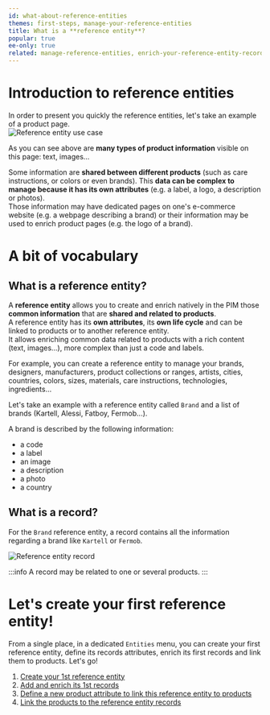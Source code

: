 ```yaml
---
id: what-about-reference-entities
themes: first-steps, manage-your-reference-entities
title: What is a **reference entity**?
popular: true
ee-only: true
related: manage-reference-entities, enrich-your-reference-entity-records
---
```


# Introduction to reference entities

In order to present you quickly the reference entities, let's take an example of a product page.  
![Reference entity use case](../img/what-about-reference-entities.png)

As you can see above are **many types of product information** visible on this page: text, images... 

Some information are **shared between different products** (such as care instructions, or colors or even brands). This **data can be complex to manage because it has its own attributes** (e.g. a label, a logo, a description or photos).  
Those information may have dedicated pages on one's e-commerce website (e.g. a webpage describing a brand) or their information may be used to enrich product pages (e.g. the logo of a brand).

# A bit of vocabulary

## What is a reference entity?

A **reference entity** allows you to create and enrich natively in the PIM those **common information** that are **shared and related to products**.   
A reference entity has its **own attributes**, its **own life cycle** and can be linked to products or to another reference entity.  
It allows enriching common data related to products with a rich content (text, images...), more complex than just a code and labels.

For example, you can create a reference entity to manage your brands, designers, manufacturers, product collections or ranges, artists, cities, countries, colors, sizes, materials, care instructions, technologies, ingredients...

Let's take an example with a reference entity called `Brand` and a list of brands (Kartell, Alessi, Fatboy, Fermob...).   

A brand is described by the following information:
- a code
- a label
- an image
- a description
- a photo
- a country


## What is a record?

For the `Brand` reference entity, a record contains all the information regarding a brand like `Kartell` or `Fermob`.

![Reference entity record](../img/what-about-reference-entities_record.png)


:::info
A record may be related to one or several products.
:::

# Let's create your first reference entity!

From a single place, in a dedicated `Entities` menu, you can create your first reference entity, define its records attributes, enrich its first records and link them to products. Let's go!
1. [Create your 1st reference entity](/articles/manage-reference-entities.html#create-a-reference-entity)
1. [Add and enrich its 1st records](/articles/enrich-your-reference-entity-records.html)
1. [Define a new product attribute to link this reference entity to products](/articles/manage-your-attributes.html#create-an-attribute)
1. [Link the products to the reference entity records](/articles/work-on-a-product.html)
